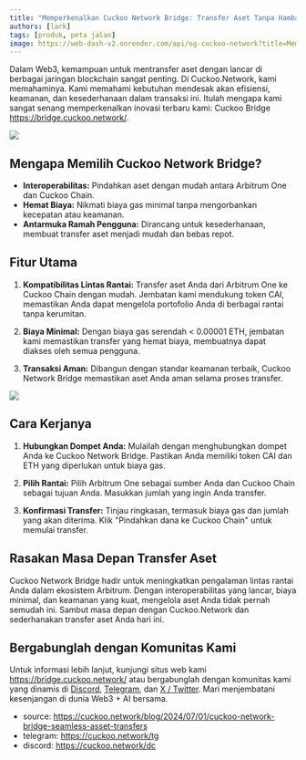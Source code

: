 ```yaml
---
title: "Memperkenalkan Cuckoo Network Bridge: Transfer Aset Tanpa Hambatan Antar Rantai"
authors: [lark]
tags: [produk, peta jalan]
image: https://web-dash-v2.onrender.com/api/og-cuckoo-network?title=Memperkenalkan Cuckoo Network Bridge: Transfer Aset Tanpa Hambatan Antar Rantai
---
```


Dalam Web3, kemampuan untuk mentransfer aset dengan lancar di berbagai jaringan blockchain sangat penting. Di Cuckoo.Network, kami memahaminya. Kami memahami kebutuhan mendesak akan efisiensi, keamanan, dan kesederhanaan dalam transaksi ini. Itulah mengapa kami sangat senang memperkenalkan inovasi terbaru kami: Cuckoo Bridge https://bridge.cuckoo.network/.

![](https://cuckoo-network.b-cdn.net/cuckoo-network-bridge-seamless-asset-transfers.webp)

## Mengapa Memilih Cuckoo Network Bridge?

- **Interoperabilitas:** Pindahkan aset dengan mudah antara Arbitrum One dan Cuckoo Chain.
- **Hemat Biaya:** Nikmati biaya gas minimal tanpa mengorbankan kecepatan atau keamanan.
- **Antarmuka Ramah Pengguna:** Dirancang untuk kesederhanaan, membuat transfer aset menjadi mudah dan bebas repot.

## Fitur Utama

1. **Kompatibilitas Lintas Rantai:** Transfer aset Anda dari Arbitrum One ke Cuckoo Chain dengan mudah. Jembatan kami mendukung token CAI, memastikan Anda dapat mengelola portofolio Anda di berbagai rantai tanpa kerumitan.

2. **Biaya Minimal:** Dengan biaya gas serendah < 0.00001 ETH, jembatan kami memastikan transfer yang hemat biaya, membuatnya dapat diakses oleh semua pengguna.

3. **Transaksi Aman:** Dibangun dengan standar keamanan terbaik, Cuckoo Network Bridge memastikan aset Anda aman selama proses transfer.

[![](https://cuckoo-network.b-cdn.net/cuckoo-bridge-screenshot.webp)](https://bridge.cuckoo.network/)

## Cara Kerjanya

1. **Hubungkan Dompet Anda:** Mulailah dengan menghubungkan dompet Anda ke Cuckoo Network Bridge. Pastikan Anda memiliki token CAI dan ETH yang diperlukan untuk biaya gas.

2. **Pilih Rantai:** Pilih Arbitrum One sebagai sumber Anda dan Cuckoo Chain sebagai tujuan Anda. Masukkan jumlah yang ingin Anda transfer.

3. **Konfirmasi Transfer:** Tinjau ringkasan, termasuk biaya gas dan jumlah yang akan diterima. Klik "Pindahkan dana ke Cuckoo Chain" untuk memulai transfer.

## Rasakan Masa Depan Transfer Aset

Cuckoo Network Bridge hadir untuk meningkatkan pengalaman lintas rantai Anda dalam ekosistem Arbitrum. Dengan interoperabilitas yang lancar, biaya minimal, dan keamanan yang kuat, mengelola aset Anda tidak pernah semudah ini. Sambut masa depan dengan Cuckoo.Network dan sederhanakan transfer aset Anda hari ini.

## Bergabunglah dengan Komunitas Kami

Untuk informasi lebih lanjut, kunjungi situs web kami https://bridge.cuckoo.network/ atau bergabunglah dengan komunitas kami yang dinamis di [Discord](https://cuckoo.network/dc), [Telegram](https://cuckoo.network/tg), dan [X / Twitter](https://cuckoo.network/x). Mari menjembatani kesenjangan di dunia Web3 + AI bersama.

- source: https://cuckoo.network/blog/2024/07/01/cuckoo-network-bridge-seamless-asset-transfers
- telegram: https://cuckoo.network/tg
- discord: https://cuckoo.network/dc